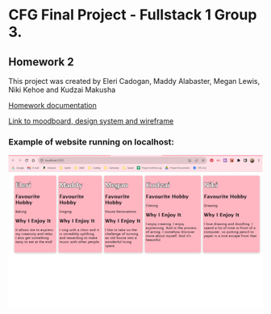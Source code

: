 # CFG Final Project - Fullstack 1 Group 3.
## Homework 2

This project was created by Eleri Cadogan, Maddy Alabaster, Megan Lewis, Niki Kehoe and Kudzai Makusha

[Homework documentation]( https://docs.google.com/document/d/1lfmnlSJt2-SEuxsHOi33-WHolVXIVuPxwi_PwdMfdYI/edit?usp=sharing)

[Link to moodboard, design system and wireframe](https://www.figma.com/file/lZyM1saI5VZifNJMCQC0RK/CFG-GROUP-HOMEWORK?type=design&node-id=2%3A2074&mode=design&t=M9QGTm7yeaUGYEk2-1)

### Example of website running on localhost:

![website running on localhost:3000](hwk2-screenshot.jpg)

